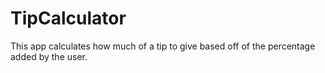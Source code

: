 # TipCalculator

This app calculates how much of a tip to give based off of the percentage added by the user.
